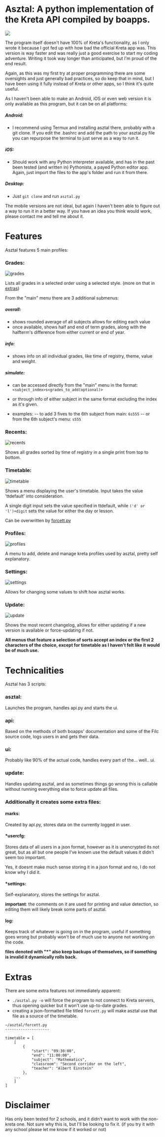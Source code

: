 # Asztal: A python implementation of the Kreta API compiled by boapps.
<img src=https://github.com/bczsalba/asztal-images/blob/master/title.png a=title>

The program itself doesn't have 100% of Kreta's functionality, as I only wrote it because I got fed up with how bad the official Kreta app was. This version is way faster and was really just a good exercise to start my coding adventure. Writing it took way longer than anticipated, but I'm proud of the end result. 


Again, as this was my first try at proper programming there are some oversights and just generally bad practices, so do keep that in mind, but I have been using it fully instead of Kreta or other apps, so I think it's quite useful.


As I haven't been able to make an Android, iOS or even web version it is only available as this program, but it can be on all platforms:
	
##### Android:
 - I recommend using Termux and installing asztal there, probably with a git clone. If you edit the .bashrc and add the path to your asztal.py file you can repurpose the terminal to just serve as a way to run it.

##### iOS:
 - Should work with any Python interpreter available, and has in the past been tested (and written in) Pythonista, a payed Python editor app. Again, just import the files to the app's folder and run it from there.
	
##### Desktop:
 - Just `git clone` and run `asztal.py`
	
The mobile versions are not ideal, but again I haven't been able to figure out a way to run it in a better way. If you have an idea you think would work, please contact me and tell me about it.


# Features
Asztal features 5 main profiles:
	
### Grades:
<img src=https://github.com/bczsalba/asztal-images/blob/master/grades.png alt=grades>

Lists all grades in a selected order using a selected style. (more on that in [extras](https://github.com/bczsalba/asztal#settings))
 
From the "main" menu there are 3 additional submenus:
 
 ##### overall:
- shows rounded average of all subjects
  allows for editing each value
- once available, shows half and end of term grades, along with the halfterm's difference from either current or end of year.
 
##### info: 
- shows info on all individual grades, like time of registry, theme, value and weight.
	
##### simulate:
 - can be accessed directly from the "main" menu in the format:
         ```<subject_index>s<grades_to_add(optional)> ```
- or through info of either subject in the same format excluding the index as it's given.
    
- examples:
-- to add 3 fives to the 6th subject from main: `6s555`
-- or from the 6th subject's menu: `s555`
	
### Recents:
<img src=https://github.com/bczsalba/asztal-images/blob/master/recents.png alt=recents>

Shows all grades sorted by time of registry in a single print from top to bottom.
	
### Timetable:
<img src=https://github.com/bczsalba/asztal-images/blob/master/timetable.png alt=timetable>

Shows a menu displaying the user's timetable. Input takes the value 'ttdefault' into consideration. 

A single digit input sets the value specified in ttdefault, while `('d' or 'l')+digit` sets the value for either the day or lesson.

Can be overwritten by [forcett.py](https://github.com/bczsalba/asztal#extras)
	
	
### Profiles:
<img src=https://github.com/bczsalba/asztal-images/blob/master/profiles.png alt=profiles>

A menu to add, delete and manage kreta profiles used by asztal, pretty self explanatory.
	
	
### Settings:
<img src=https://github.com/bczsalba/asztal-images/blob/master/settings.png alt=settings>

Allows for changing some values to shift how asztal works.
	
	
### Update:
<img src=https://github.com/bczsalba/asztal-images/blob/master/update.png alt=update>

Shows the most recent changelog, allows for either updating if a new version is available or force-updating if not.

**All menus that feature a selection of sorts accept an index or the first 2 characters of the choice, except for timetable as I haven't felt like it would be of much use.**  

# Technicalities
Asztal has 3 scripts:
	
### asztal:
Launches the program, handles api.py and starts the ui.
	
### api:
Based on the methods of both boapps' documentation and some of the Filc source code, logs users in and gets their data.
	
### ui:
Probably like 90% of the actual code, handles every part of the... well.. ui.
	
### update:
Handles updating asztal, and as sometimes things go wrong this is callable without running everything else to force update all files.
	

### Additionally it creates some extra files:

#### marks:
Created by api.py, stores data on the currently logged in user.

	
#### \*usercfg:
Stores data of all users in a json format, however as it is unencrypted its not great, but as all but one people I've known use the default values it didn't seem too important.

Yes, it doesnt make much sense storing it in a json format and no, I do not know why I did it.
	
	
#### \*settings:
Self-explanatory, stores the settings for asztal.

**important**: the comments on it are used for printing and value detection, so editing them will likely break some parts of asztal.
	
	
#### log:
Keeps track of whatever is going on in the program, useful if something goes wrong but probably won't be of much use to anyone not working on the code.

	
**files denoted with "\*" also keep backups of themselves, so if something is invalid it dynamically rolls back.**

# Extras

There are some extra features not immediately apparent:
- `./asztal.py -o` will force the program to not connect to Kreta servers, thus opening quicker but it won't use up-to-date grades.
- creating a json-formatted file titled `forcett.py` will make asztal use that file as a source of the timetable.
```
~/asztal/forcett.py
--------------------

timetable = [
	[
        {
            "start": "09:30:00",
            "end": "11:00:00",
            "subject": "Mathematics",
            "classroom": "Second corridor on the left",
            "teacher": "Albert Einstein"
        },
	...
    ]
]
```


# Disclaimer
Has only been tested for 2 schools, and it didn't want to work with the non-kreta one. Not sure why this is, but I'll be looking to fix it. (if you try it with any school please let me know if it worked or not)

